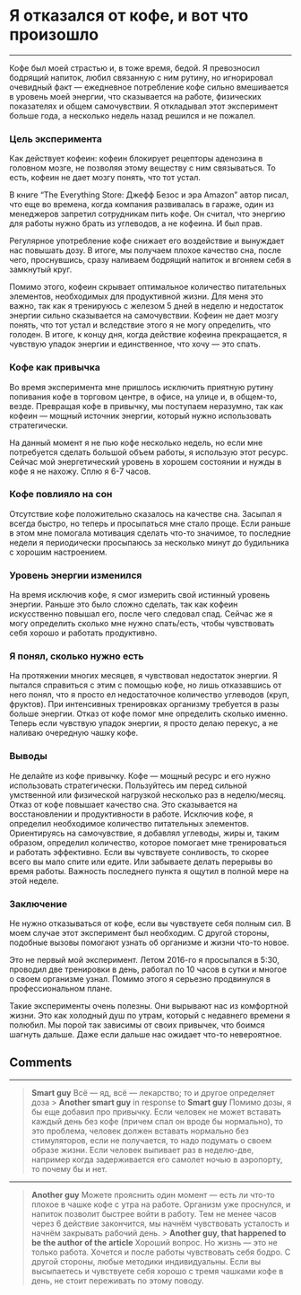 # Я отказался от кофе, и вот что произошло
---
Кофе был моей страстью и, в тоже время, бедой. Я превозносил бодрящий напиток, любил связанную с ним рутину, но игнорировал очевидный факт — ежедневное потребление кофе сильно вмешивается в уровень моей энергии, что сказывается на работе, физических показателях и общем самочувствии. Я откладывал этот эксперимент больше года, а несколько недель назад решился и не пожалел.

### Цель эксперимента

Как действует кофеин: кофеин блокирует рецепторы аденозина в головном мозге, не позволяя этому веществу с ним связываться. То есть, кофеин не дает мозгу понять, что тот устал.

В книге “The Everything Store: Джефф Безос и эра Amazon” автор писал, что еще во времена, когда компания развивалась в гараже, один из менеджеров запретил сотрудникам пить кофе. Он считал, что энергию для работы нужно брать из углеводов, а не кофеина. И был прав.

Регулярное употребление кофе снижает его воздействие и вынуждает нас повышать дозу. В итоге, мы получаем плохое качество сна, после чего, проснувшись, сразу наливаем бодрящий напиток и вгоняем себя в замкнутый круг.

Помимо этого, кофеин скрывает оптимальное количество питательных элементов, необходимых для продуктивной жизни. Для меня это важно, так как я тренируюсь с железом 5 дней в неделю и недостаток энергии сильно сказывается на самочувствии. Кофеин не дает мозгу понять, что тот устал и вследствие этого я не могу определить, что голоден. В итоге, к концу дня, когда действие кофеина прекращается, я чувствую упадок энергии и единственное, что хочу — это спать.

### Кофе как привычка

Во время эксперимента мне пришлось исключить приятную рутину попивания кофе в торговом центре, в офисе, на улице и, в общем-то, везде. Превращая кофе в привычку, мы поступаем неразумно, так как кофеин — мощный источник энергии, который нужно использовать стратегически.

На данный момент я не пью кофе несколько недель, но если мне потребуется сделать большой объем работы, я использую этот ресурс. Сейчас мой энергетический уровень в хорошем состоянии и нужды в кофе я не нахожу. Сплю я 6-7 часов.

### Кофе повлияло на сон

Отсутствие кофе положительно сказалось на качестве сна. Засыпал я всегда быстро, но теперь и просыпаться мне стало проще. Если раньше в этом мне помогала мотивация сделать что-то значимое, то последние недели я периодически просыпаюсь за несколько минут до будильника с хорошим настроением.

### Уровень энергии изменился

На время исключив кофе, я смог измерить свой истинный уровень энергии. Раньше это было сложно сделать, так как кофеин искусственно повышал его, после чего следовал спад. Сейчас же я могу определить сколько мне нужно спать/есть, чтобы чувствовать себя хорошо и работать продуктивно.

### Я понял, сколько нужно есть

На протяжении многих месяцев, я чувствовал недостаток энергии. Я пытался справиться с этим с помощью кофе, но лишь отказавшись от него понял, что я просто ел недостаточное количество углеводов (круп, фруктов). При интенсивных тренировках организму требуется в разы больше энергии. Отказ от кофе помог мне определить сколько именно. Теперь если чувствую упадок энергии, я просто делаю перекус, а не наливаю очередную чашку кофе.

### Выводы

Не делайте из кофе привычку. Кофе — мощный ресурс и его нужно использовать стратегически. Пользуйтесь им перед сильной умственной или физической нагрузкой несколько раз в неделю/месяц.
Отказ от кофе повышает качество сна. Это сказывается на восстановлении и продуктивности в работе.
Исключив кофе, я определил необходимое количество питательных элементов. Ориентируясь на самочувствие, я добавлял углеводы, жиры и, таким образом, определил количество, которое помогает мне тренироваться и работать эффективно.
Если вы чувствуете сонливость, то скорее всего вы мало спите или едите. Или забываете делать перерывы во время работы. Важность последнего пункта я ощутил в полной мере на этой неделе.

### Заключение

Не нужно отказываться от кофе, если вы чувствуете себя полным сил. В моем случае этот эксперимент был необходим. С другой стороны, подобные вызовы помогают узнать об организме и жизни что-то новое.

Это не первый мой эксперимент. Летом 2016-го я просыпался в 5:30, проводил две тренировки в день, работал по 10 часов в сутки и многое о своем организме узнал. Помимо этого я серьезно продвинулся в профессиональном плане.

Такие эксперименты очень полезны. Они вырывают нас из комфортной жизни. Это как холодный душ по утрам, который с недавнего времени я полюбил. Мы порой так зависимы от своих привычек, что боимся шагнуть дальше. Даже если дальше нас ожидает что-то невероятное.

## Comments
---

>**Smart guy**
Всё — яд, всё — лекарство; то и другое определяет доза 
>\> **Another smart guy** in response to **Smart guy**
Помимо дозы, я бы еще добавил про привычку. Если человек не может вставать каждый день без кофе (причем спал он вроде бы нормально), то это проблема, человек должен вставать нормально без стимуляторов, если не получается, то надо подумать о своем образе жизни. Если человек выпивает раз в неделю-две, например когда задерживается его самолет ночью в аэропорту, то почему бы и нет.
---
>**Another guy**
Можете прояснить один момент — есть ли что-то плохое в чашке кофе с утра на работе. Организм уже проснулся, и напиток позволит быстрее войти в работу. Тем не менее часов через 6 действие закончится, мы начнём чувствовать усталость и начнём закрывать рабочий день.
>\> **Another guy, that happened to be the author of the article**
Хороший вопрос. Но жизнь — это не только работа. Хочется и после работы чувствовать себя бодро. 
С другой стороны, любые методики индивидуальны. Если вы высыпаетесь и чувствуете себя хорошо с тремя чашками кофе в день, не стоит переживать по этому поводу.
